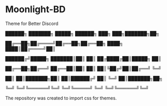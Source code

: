 # Moonlight-BD
Theme for Better Discord

██████╗ ███████╗ █████╗ ██████╗     ███╗   ███╗███████╗██╗

██╔══██╗██╔════╝██╔══██╗██╔══██╗    ████╗ ████║██╔════╝██║

██████╔╝█████╗  ███████║██║  ██║    ██╔████╔██║█████╗  ██║

██╔══██╗██╔══╝  ██╔══██║██║  ██║    ██║╚██╔╝██║██╔══╝  ╚═╝

██║  ██║███████╗██║  ██║██████╔╝    ██║ ╚═╝ ██║███████╗██╗

╚═╝  ╚═╝╚══════╝╚═╝  ╚═╝╚═════╝     ╚═╝     ╚═╝╚══════╝╚═╝

The repository was created to import css for themes.
